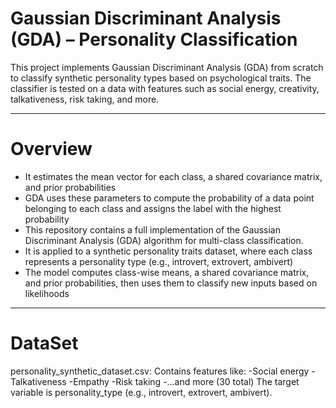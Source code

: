 # Gaussian Discriminant Analysis (GDA) – Personality Classification
 
This project implements Gaussian Discriminant Analysis (GDA) from scratch to classify synthetic personality types based on psychological traits. The classifier is tested on a data with features such as social energy, creativity, talkativeness, risk taking, and more.

---

# Overview

- It estimates the mean vector for each class, a shared covariance matrix, and prior probabilities
- GDA uses these parameters to compute the probability of a data point belonging to each class and assigns the label with the highest probability
- This repository contains a full implementation of the Gaussian Discriminant Analysis (GDA) algorithm for multi-class classification.
- It is applied to a synthetic personality traits dataset, where each class represents a personality type (e.g., introvert, extrovert, ambivert)
- The model computes class-wise means, a shared covariance matrix, and prior probabilities, then uses them to classify new inputs based on likelihoods

---

# DataSet

personality_synthetic_dataset.csv: Contains features like:
-Social energy
-Talkativeness
-Empathy
-Risk taking
-...and more (30 total)
The target variable is personality_type (e.g., introvert, extrovert, ambivert).
